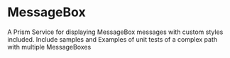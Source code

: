 # MessageBox
A Prism Service for displaying MessageBox messages with custom styles included.
Include samples and Examples of unit tests of a complex path with multiple MessageBoxes

